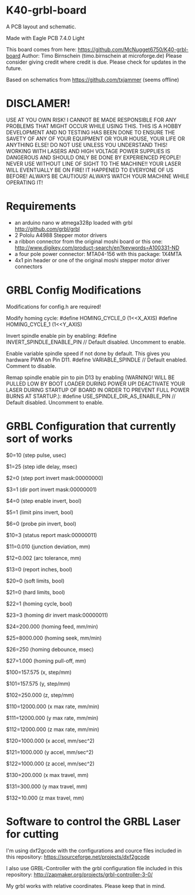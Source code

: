 # K40-grbl-board

A PCB layout and schematic.

Made with Eagle PCB 7.4.0 Light

This board comes from here: https://github.com/McNugget6750/K40-grbl-board
Author: Timo Birnschein (timo.birnschein at microforge.de)
Please consider giving credit where credit is due.
Please check for updates in the future.

Based on schematics from https://github.com/txjammer (seems offline)

DISCLAMER!
==========
USE AT YOU OWN RISK!
I CANNOT BE MADE RESPONSIBLE FOR ANY PROBLEMS THAT MIGHT OCCUR WHILE USING THIS.
THIS IS A HOBBY DEVELOPMENT AND NO TESTING HAS BEEN DONE TO ENSURE THE SAVETY OF ANY
OF YOUR EQUIPMENT OR YOUR HOUSE, YOUR LIFE OR ANYTHING ELSE! DO NOT USE UNLESS YOU UNDERSTAND
THIS! WORKING WITH LASERS AND HIGH VOLTAGE POWER SUPPLIES IS DANGEROUS AND SHOULD
ONLY BE DONE BY EXPERIENCED PEOPLE! NEVER USE WITHOUT LINE OF SIGHT TO THE MACHINE!!
YOUR LASER WILL EVENTUALLY BE ON FIRE! IT HAPPENED TO EVERYONE OF US BEFORE!
ALWAYS BE CAUTIOUS! ALWAYS WATCH YOUR MACHINE WHILE OPERATING IT!


Requirements
============
* an arduino nano w atmega328p loaded with grbl http://github.com/grbl/grbl
* 2 Pololu A4988 Stepper motor drivers
* a ribbon connector from the original moshi board or this one: http://www.digikey.com/product-search/en?keywords=A100331-ND
* a four pole power connector: MTA04-156 with this package: 1X4MTA
* 4x1 pin header or one of the original moshi stepper motor driver connectors


GRBL Config Modifications
=========================
Modifications for config.h are required!

Modify homing cycle:
#define HOMING_CYCLE_0 (1<<X_AXIS)
#define HOMING_CYCLE_1 (1<<Y_AXIS)

Invert spindle enable pin by enabling:
#define INVERT_SPINDLE_ENABLE_PIN // Default disabled. Uncomment to enable.

Enable variable spindle speed if not done by default. This gives you hardware PWM on Pin D11.
#define VARIABLE_SPINDLE // Default enabled. Comment to disable.

Remap spindle enable pin to pin D13 by enabling (WARNING! WILL BE PULLED LOW BY BOOT LOADER DURING POWER UP! DEACTIVATE YOUR LASER DURING STARTUP OF BOARD IN ORDER TO PREVENT FULL POWER BURNS AT STARTUP.):
#define USE_SPINDLE_DIR_AS_ENABLE_PIN // Default disabled. Uncomment to enable.


GRBL Configuration that currently sort of works
===============================================
$0=10 (step pulse, usec)

$1=25 (step idle delay, msec)

$2=0 (step port invert mask:00000000)

$3=1 (dir port invert mask:00000001)

$4=0 (step enable invert, bool)

$5=1 (limit pins invert, bool)

$6=0 (probe pin invert, bool)

$10=3 (status report mask:00000011)

$11=0.010 (junction deviation, mm)

$12=0.002 (arc tolerance, mm)

$13=0 (report inches, bool)

$20=0 (soft limits, bool)

$21=0 (hard limits, bool)

$22=1 (homing cycle, bool)

$23=3 (homing dir invert mask:00000011)

$24=200.000 (homing feed, mm/min)

$25=8000.000 (homing seek, mm/min)

$26=250 (homing debounce, msec)

$27=1.000 (homing pull-off, mm)

$100=157.575 (x, step/mm)

$101=157.575 (y, step/mm)

$102=250.000 (z, step/mm)

$110=12000.000 (x max rate, mm/min)

$111=12000.000 (y max rate, mm/min)

$112=12000.000 (z max rate, mm/min)

$120=1000.000 (x accel, mm/sec^2)

$121=1000.000 (y accel, mm/sec^2)

$122=1000.000 (z accel, mm/sec^2)

$130=200.000 (x max travel, mm)

$131=300.000 (y max travel, mm)

$132=10.000 (z max travel, mm)


Software to control the GRBL Laser for cutting
==============================================
I'm using dxf2gcode with the configurations and cource files included in this repository: https://sourceforge.net/projects/dxf2gcode

I also use GRBL-Controller with the grbl configuration file included in this repository: http://zapmaker.org/projects/grbl-controller-3-0/

My grbl works with relative coordinates. Please keep that in mind.